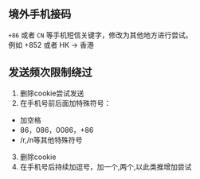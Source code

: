 ## 境外手机接码  
`+86` 或者 `CN` 等手机短信关键字，修改为其他地方进行尝试。  
例如 +852 或者 HK	 -> 香港
## 发送频次限制绕过  
1. 删除cookie尝试发送  
2. 在手机号前后面加特殊符号：
- 加空格
- 86，086，0086，+86
- /r,/n等其他特殊符号  
3. 删除cookie
4. 在手机号后持续加逗号，加一个,两个,以此类推增加尝试
## 